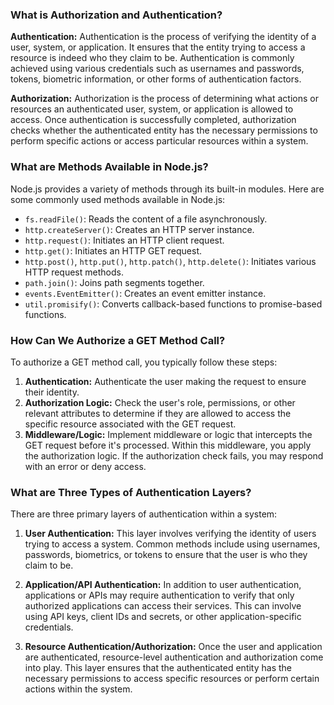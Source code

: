 
### What is Authorization and Authentication?

**Authentication:** Authentication is the process of verifying the identity of a user, system, or application. It ensures that the entity trying to access a resource is indeed who they claim to be. Authentication is commonly achieved using various credentials such as usernames and passwords, tokens, biometric information, or other forms of authentication factors.

**Authorization:** Authorization is the process of determining what actions or resources an authenticated user, system, or application is allowed to access. Once authentication is successfully completed, authorization checks whether the authenticated entity has the necessary permissions to perform specific actions or access particular resources within a system.

### What are Methods Available in Node.js?

Node.js provides a variety of methods through its built-in modules. Here are some commonly used methods available in Node.js:

- `fs.readFile()`: Reads the content of a file asynchronously.
- `http.createServer()`: Creates an HTTP server instance.
- `http.request()`: Initiates an HTTP client request.
- `http.get()`: Initiates an HTTP GET request.
- `http.post()`, `http.put()`, `http.patch()`, `http.delete()`: Initiates various HTTP request methods.
- `path.join()`: Joins path segments together.
- `events.EventEmitter()`: Creates an event emitter instance.
- `util.promisify()`: Converts callback-based functions to promise-based functions.

### How Can We Authorize a GET Method Call?

To authorize a GET method call, you typically follow these steps:

1. **Authentication:** Authenticate the user making the request to ensure their identity.
2. **Authorization Logic:** Check the user's role, permissions, or other relevant attributes to determine if they are allowed to access the specific resource associated with the GET request.
3. **Middleware/Logic:** Implement middleware or logic that intercepts the GET request before it's processed. Within this middleware, you apply the authorization logic. If the authorization check fails, you may respond with an error or deny access.

### What are Three Types of Authentication Layers?

There are three primary layers of authentication within a system:

1. **User Authentication:** This layer involves verifying the identity of users trying to access a system. Common methods include using usernames, passwords, biometrics, or tokens to ensure that the user is who they claim to be.

2. **Application/API Authentication:** In addition to user authentication, applications or APIs may require authentication to verify that only authorized applications can access their services. This can involve using API keys, client IDs and secrets, or other application-specific credentials.

3. **Resource Authentication/Authorization:** Once the user and application are authenticated, resource-level authentication and authorization come into play. This layer ensures that the authenticated entity has the necessary permissions to access specific resources or perform certain actions within the system.
